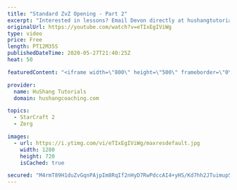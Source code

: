 ```yaml
---
title: "Standard ZvZ Opening - Part 2"
excerpt: "Interested in lessons? Email Devon directly at hushangtutorials@outlook.com ------------------------------------------------------------------------------------------------------- Want to support HuShang Tutorials directly? Patreon is a website where you can contribute a monthly donation that will help"
originalUrl: https://youtube.com/watch?v=eTIxEgIViWg
type: video
price: Free
length: PT12M35S
publishedDateTime: 2020-05-27T21:40:25Z
heat: 50

featuredContent: "<iframe width=\"800\" height=\"500\" frameborder=\"0\" src=\"https://www.youtube.com/embed/eTIxEgIViWg\" allow=\"accelerometer; autoplay; encrypted-media; gyroscope; picture-in-picture\" allowfullscreen></iframe>"

provider:
  name: HuShang Tutorials
  domain: hushangcoaching.com

topics:
  - StarCraft 2
  - Zerg

images:
  - url: https://i.ytimg.com/vi/eTIxEgIViWg/maxresdefault.jpg
    width: 1280
    height: 720
    isCached: true

secured: "M4rmT89H1duZvGqnPAjpIm8RqIf2nHyD7RwPdccAI4+yHS/Kd7hh2JTuimupSk5tkurYBoFBSeE3eV/aI0Xdi3U7LbHncKf4Ps3HwWcVeGNKlzpct1Vq4p4kDcYtOHBAr2ul5zZgSnkonv2vr4KizeT6TNpBodQIpFrcrjUFxu8WMEY+3pDOyCYAJEDpX+GjVgLK+siv+4RMfAs617OIomzWnyclwDWbCzvgwHRwQSBpj6cAJWvHh05dyD9IFARW8GM/6T7KapUQMcSFWxhgxXQqLb0j8Wm/Mtj8KoL2EPx2ZuhXz171/lCxilYWu2cyCslT2ucVG8NhRfWTwpzq9Ny60i5uObuNaHHvqsECf8G0TCf0icxhildG8L3HEBfjmkfiWHtxnHcU5hAY7Qz/cXV3OimjmOExu+GBrB4PiuE=;LayYjKymfXbCN7IRgRaY7g=="
---
```


